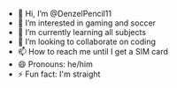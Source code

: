 - 👋 Hi, I’m @DenzelPencil11
- 👀 I’m interested in gaming and soccer
- 🌱 I’m currently learning all subjects
- 💞️ I’m looking to collaborate on coding
- 📫 How to reach me until I get a SIM card
- 😄 Pronouns: he/him
- ⚡ Fun fact: I'm straight

<!---
DenzelPencil11/DenzelPencil11 is a ✨ special ✨ repository because its `README.md` (this file) appears on your GitHub profile.
You can click the Preview link to take a look at your changes.
--->

